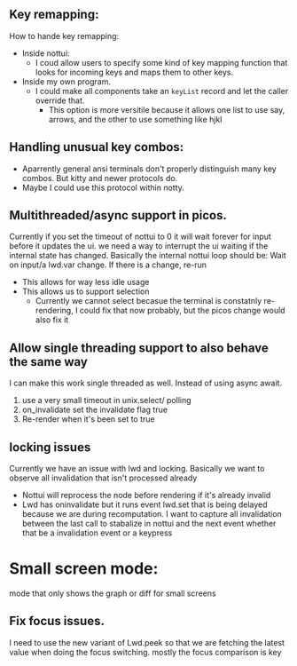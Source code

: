 ## Key remapping:

How to hande key remapping:
- Inside nottui:
  - I coud allow users to specify some kind of key mapping function that looks for incoming keys and maps them to other keys.
- Inside my own program.
  - I could make all components take an `keyList` record and let the caller override that.
    - This option is more versitile because it allows one list to use say, arrows, and the other to use something like hjkl

## Handling unusual key combos:
- Aparrently general ansi terminals don't properly distinguish many key combos. But kitty and newer protocols do.
- Maybe I could use this protocol within notty.


## Multithreaded/async support in picos.
Currently if you set the timeout of nottui to 0 it will wait forever for input before it updates the ui.
we need a way to interrupt the ui waiting if the internal state has changed.
Basically the internal nottui loop should be:
Wait on input/a lwd.var change.
If there is a change, re-run
- This allows for way less idle usage
- This allows us to support selection
  - Currently we cannot select becasue the terminal is constatnly re-rendering, I could fix that now probably, but the picos change would also fix it


## Allow single threading support to also behave the same way
I can make this work single threaded as well.
Instead of using async await.
1. use a very small timeout in unix.select/ polling
2. on_invalidate set  the invalidate flag true
3. Re-render when it's been set to true


## locking issues
Currently we have an issue with lwd and locking. 
Basically we want to observe all invalidation that isn't processed already
- Nottui will reprocess the node before rendering if it's already invalid
- Lwd has oninvalidate but it runs event lwd.set that is being delayed because we are during recomputation.
I want to capture all invalidation between the last call to stabalize in nottui and the next event whether that be a invalidation event or a keypress




# Small screen mode:
mode that only shows the graph or diff for small screens


## Fix focus issues.
I need to use the new variant of Lwd.peek so that we are fetching the latest value when doing the focus switching. mostly the focus comparison is key
